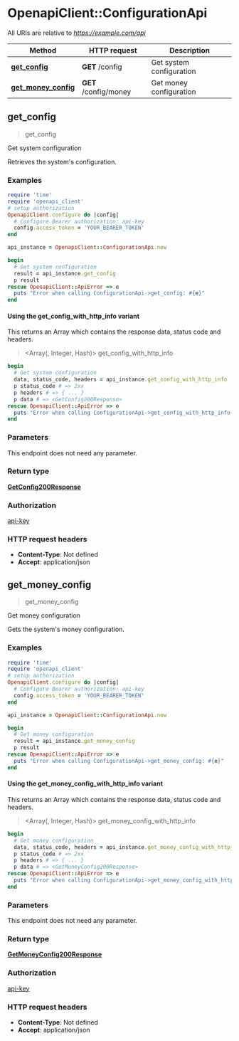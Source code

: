 # OpenapiClient::ConfigurationApi

All URIs are relative to *https://example.com/api*

| Method | HTTP request | Description |
| ------ | ------------ | ----------- |
| [**get_config**](ConfigurationApi.md#get_config) | **GET** /config | Get system configuration |
| [**get_money_config**](ConfigurationApi.md#get_money_config) | **GET** /config/money | Get money configuration |


## get_config

> <GetConfig200Response> get_config

Get system configuration

Retrieves the system's configuration.

### Examples

```ruby
require 'time'
require 'openapi_client'
# setup authorization
OpenapiClient.configure do |config|
  # Configure Bearer authorization: api-key
  config.access_token = 'YOUR_BEARER_TOKEN'
end

api_instance = OpenapiClient::ConfigurationApi.new

begin
  # Get system configuration
  result = api_instance.get_config
  p result
rescue OpenapiClient::ApiError => e
  puts "Error when calling ConfigurationApi->get_config: #{e}"
end
```

#### Using the get_config_with_http_info variant

This returns an Array which contains the response data, status code and headers.

> <Array(<GetConfig200Response>, Integer, Hash)> get_config_with_http_info

```ruby
begin
  # Get system configuration
  data, status_code, headers = api_instance.get_config_with_http_info
  p status_code # => 2xx
  p headers # => { ... }
  p data # => <GetConfig200Response>
rescue OpenapiClient::ApiError => e
  puts "Error when calling ConfigurationApi->get_config_with_http_info: #{e}"
end
```

### Parameters

This endpoint does not need any parameter.

### Return type

[**GetConfig200Response**](GetConfig200Response.md)

### Authorization

[api-key](../README.md#api-key)

### HTTP request headers

- **Content-Type**: Not defined
- **Accept**: application/json


## get_money_config

> <GetMoneyConfig200Response> get_money_config

Get money configuration

Gets the system's money configuration.

### Examples

```ruby
require 'time'
require 'openapi_client'
# setup authorization
OpenapiClient.configure do |config|
  # Configure Bearer authorization: api-key
  config.access_token = 'YOUR_BEARER_TOKEN'
end

api_instance = OpenapiClient::ConfigurationApi.new

begin
  # Get money configuration
  result = api_instance.get_money_config
  p result
rescue OpenapiClient::ApiError => e
  puts "Error when calling ConfigurationApi->get_money_config: #{e}"
end
```

#### Using the get_money_config_with_http_info variant

This returns an Array which contains the response data, status code and headers.

> <Array(<GetMoneyConfig200Response>, Integer, Hash)> get_money_config_with_http_info

```ruby
begin
  # Get money configuration
  data, status_code, headers = api_instance.get_money_config_with_http_info
  p status_code # => 2xx
  p headers # => { ... }
  p data # => <GetMoneyConfig200Response>
rescue OpenapiClient::ApiError => e
  puts "Error when calling ConfigurationApi->get_money_config_with_http_info: #{e}"
end
```

### Parameters

This endpoint does not need any parameter.

### Return type

[**GetMoneyConfig200Response**](GetMoneyConfig200Response.md)

### Authorization

[api-key](../README.md#api-key)

### HTTP request headers

- **Content-Type**: Not defined
- **Accept**: application/json

